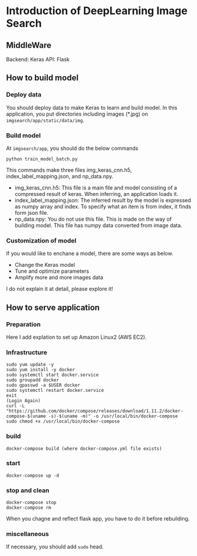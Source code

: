 # Introduction of DeepLearning Image Search

## MiddleWare

Backend: Keras
API: Flask

## How to build model

### Deploy data

You should deploy data to make Keras to learn and build model.
In this application, you put directories including images (*.jpg) on `imgsearch/app/static/data/img`.

### Build model

At `imgsearch/app`, you should do the below commands

```python train_model_batch.py```

This commands make three files img_keras_cnn.h5, index_label_mapping.json, and np_data.npy.

- img_keras_cnn.h5: This file is a main file and model consisting of a compressed result of keras. When inferring, an application loads it.
- index_label_mapping.json: The inferred result by the model is expressed as numpy array and index. To specify what an item is from index, it finds form json file.
- np_data.npy: You do not use this file. This is made on the way of building model. This file has numpy data converted from image data.

### Customization of model

If you would like to enchane a model, there are some ways as below.

- Change the Keras model
- Tune and optimize parameters
- Amplify more and more images data

I do not explain it at detail, please explore it!

## How to serve application

### Preparation

Here I add explation to set up Amazon Linux2 (AWS EC2).

### Infrastructure

```shell
sudo yum update -y
sudo yum install -y docker
sudo systemctl start docker.service
sudo groupadd docker
sudo gpasswd -a $USER docker
sudo systemctl restart docker.service
exit
(Login Again)
curl -L "https://github.com/docker/compose/releases/download/1.11.2/docker-compose-$(uname -s)-$(uname -m)" -o /usr/local/bin/docker-compose
sudo chmod +x /usr/local/bin/docker-compose
```

### build

`docker-compose build (where docker-compose.yml file exists)`

### start

`docker-compose up -d`

### stop and clean

```shell
docker-compose stop
docker-compose rm
```

When you chagne and reflect flask app, you have to do it before rebuilding.

### miscellaneous

If necessary, you should add `sudo` head.
